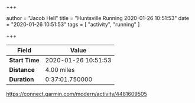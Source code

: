 +++

author = "Jacob Hell"
title = "Huntsville Running 2020-01-26 10:51:53"
date = "2020-01-26 10:51:53"
tags = [
    "activity", "running"
]

+++

<!--more-->

|Field  |Value  |
|--- | --- |
|**Start Time**|2020-01-26 10:51:53|
|**Distance**|4.00 miles|
|**Duration**|0:37:01.750000|

https://connect.garmin.com/modern/activity/4481609505